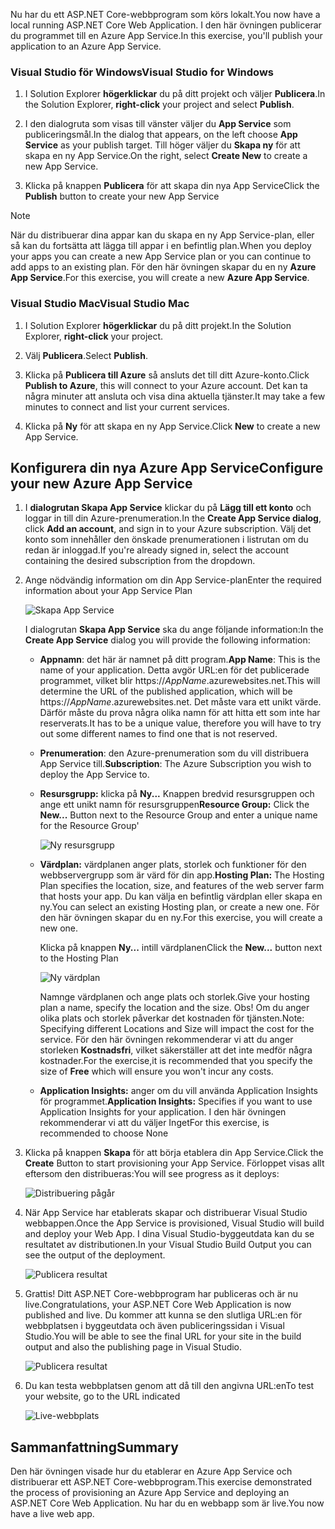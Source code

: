 <span data-ttu-id="ef79f-101">Nu har du ett ASP.NET Core-webbprogram som körs lokalt.</span><span class="sxs-lookup"><span data-stu-id="ef79f-101">You now have a local running ASP.NET Core Web Application.</span></span> <span data-ttu-id="ef79f-102">I den här övningen publicerar du programmet till en Azure App Service.</span><span class="sxs-lookup"><span data-stu-id="ef79f-102">In this exercise, you'll publish your application to an Azure App Service.</span></span>

### <a name="visual-studio-for-windows"></a><span data-ttu-id="ef79f-103">Visual Studio för Windows</span><span class="sxs-lookup"><span data-stu-id="ef79f-103">Visual Studio for Windows</span></span>

1. <span data-ttu-id="ef79f-104">I Solution Explorer **högerklickar** du på ditt projekt och väljer **Publicera**.</span><span class="sxs-lookup"><span data-stu-id="ef79f-104">In the Solution Explorer, **right-click** your project and select **Publish**.</span></span>

1. <span data-ttu-id="ef79f-105">I den dialogruta som visas till vänster väljer du **App Service** som publiceringsmål.</span><span class="sxs-lookup"><span data-stu-id="ef79f-105">In the dialog that appears, on the left choose **App Service** as your publish target.</span></span>  <span data-ttu-id="ef79f-106">Till höger väljer du **Skapa ny** för att skapa en ny App Service.</span><span class="sxs-lookup"><span data-stu-id="ef79f-106">On the right, select **Create New** to create a new App Service.</span></span>

1. <span data-ttu-id="ef79f-107">Klicka på knappen **Publicera** för att skapa din nya App Service</span><span class="sxs-lookup"><span data-stu-id="ef79f-107">Click the **Publish** button to create your new App Service</span></span>

> [!NOTE]
> <span data-ttu-id="ef79f-108">När du distribuerar dina appar kan du skapa en ny App Service-plan, eller så kan du fortsätta att lägga till appar i en befintlig plan.</span><span class="sxs-lookup"><span data-stu-id="ef79f-108">When you deploy your apps you can create a new App Service plan or you can continue to add apps to an existing plan.</span></span> <span data-ttu-id="ef79f-109">För den här övningen skapar du en ny **Azure App Service**.</span><span class="sxs-lookup"><span data-stu-id="ef79f-109">For this exercise, you will create a new **Azure App Service**.</span></span>

### <a name="visual-studio-mac"></a><span data-ttu-id="ef79f-110">Visual Studio Mac</span><span class="sxs-lookup"><span data-stu-id="ef79f-110">Visual Studio Mac</span></span>

1. <span data-ttu-id="ef79f-111">I Solution Explorer **högerklickar** du på ditt projekt.</span><span class="sxs-lookup"><span data-stu-id="ef79f-111">In the Solution Explorer, **right-click** your project.</span></span>

1. <span data-ttu-id="ef79f-112">Välj **Publicera**.</span><span class="sxs-lookup"><span data-stu-id="ef79f-112">Select **Publish**.</span></span>

1. <span data-ttu-id="ef79f-113">Klicka på **Publicera till Azure** så ansluts det till ditt Azure-konto.</span><span class="sxs-lookup"><span data-stu-id="ef79f-113">Click **Publish to Azure**, this will connect to your Azure account.</span></span> <span data-ttu-id="ef79f-114">Det kan ta några minuter att ansluta och visa dina aktuella tjänster.</span><span class="sxs-lookup"><span data-stu-id="ef79f-114">It may take a few minutes to connect and list your current services.</span></span>

1. <span data-ttu-id="ef79f-115">Klicka på **Ny** för att skapa en ny App Service.</span><span class="sxs-lookup"><span data-stu-id="ef79f-115">Click **New** to create a new App Service.</span></span>

## <a name="configure-your-new-azure-app-service"></a><span data-ttu-id="ef79f-116">Konfigurera din nya Azure App Service</span><span class="sxs-lookup"><span data-stu-id="ef79f-116">Configure your new Azure App Service</span></span>

1. <span data-ttu-id="ef79f-117">I **dialogrutan Skapa App Service** klickar du på **Lägg till ett konto** och loggar in till din Azure-prenumeration.</span><span class="sxs-lookup"><span data-stu-id="ef79f-117">In the **Create App Service dialog**, click **Add an account**, and sign in to your Azure subscription.</span></span> <span data-ttu-id="ef79f-118">Välj det konto som innehåller den önskade prenumerationen i listrutan om du redan är inloggad.</span><span class="sxs-lookup"><span data-stu-id="ef79f-118">If you're already signed in, select the account containing the desired subscription from the dropdown.</span></span>

1. <span data-ttu-id="ef79f-119">Ange nödvändig information om din App Service-plan</span><span class="sxs-lookup"><span data-stu-id="ef79f-119">Enter the required information about your App Service Plan</span></span>

    ![Skapa App Service](../media-draft/5-CreateAppService.png)

    <span data-ttu-id="ef79f-121">I dialogrutan **Skapa App Service** ska du ange följande information:</span><span class="sxs-lookup"><span data-stu-id="ef79f-121">In the **Create App Service** dialog you will provide the following information:</span></span>

    - <span data-ttu-id="ef79f-122">**Appnamn**: det här är namnet på ditt program.</span><span class="sxs-lookup"><span data-stu-id="ef79f-122">**App Name**: This is the name of your application.</span></span>  <span data-ttu-id="ef79f-123">Detta avgör URL:en för det publicerade programmet, vilket blir https://_AppName_.azurewebsites.net.</span><span class="sxs-lookup"><span data-stu-id="ef79f-123">This will determine the URL of the published application, which will be https://_AppName_.azurewebsites.net.</span></span>  <span data-ttu-id="ef79f-124">Det måste vara ett unikt värde. Därför måste du prova några olika namn för att hitta ett som inte har reserverats.</span><span class="sxs-lookup"><span data-stu-id="ef79f-124">It has to be a unique value, therefore you will have to try out some different names to find one that is not reserved.</span></span>

    - <span data-ttu-id="ef79f-125">**Prenumeration**: den Azure-prenumeration som du vill distribuera App Service till.</span><span class="sxs-lookup"><span data-stu-id="ef79f-125">**Subscription**: The Azure Subscription you wish to deploy the App Service to.</span></span>

    - <span data-ttu-id="ef79f-126">**Resursgrupp:** klicka på **Ny...** Knappen bredvid resursgruppen och ange ett unikt namn för resursgruppen</span><span class="sxs-lookup"><span data-stu-id="ef79f-126">**Resource Group:** Click the **New...** Button next to the Resource Group and enter a unique name for the Resource Group'</span></span>

        ![Ny resursgrupp](../media-draft/5-NewResourceGroup.png)

    - <span data-ttu-id="ef79f-128">**Värdplan:** värdplanen anger plats, storlek och funktioner för den webbservergrupp som är värd för din app.</span><span class="sxs-lookup"><span data-stu-id="ef79f-128">**Hosting Plan:** The Hosting Plan specifies the location, size, and features of the web server farm that hosts your app.</span></span> <span data-ttu-id="ef79f-129">Du kan välja en befintlig värdplan eller skapa en ny.</span><span class="sxs-lookup"><span data-stu-id="ef79f-129">You can select an existing Hosting plan, or create a new one.</span></span>  <span data-ttu-id="ef79f-130">För den här övningen skapar du en ny.</span><span class="sxs-lookup"><span data-stu-id="ef79f-130">For this exercise, you will create a new one.</span></span>

        <span data-ttu-id="ef79f-131">Klicka på knappen **Ny...**  intill värdplanen</span><span class="sxs-lookup"><span data-stu-id="ef79f-131">Click the **New...** button next to the Hosting Plan</span></span>

        ![Ny värdplan](../media-draft/5-NewHostingPlan.png)

        <span data-ttu-id="ef79f-133">Namnge värdplanen och ange plats och storlek.</span><span class="sxs-lookup"><span data-stu-id="ef79f-133">Give your hosting plan a name, specify the location and the size.</span></span>  <span data-ttu-id="ef79f-134">Obs! Om du anger olika plats och storlek påverkar det kostnaden för tjänsten.</span><span class="sxs-lookup"><span data-stu-id="ef79f-134">Note: Specifying different Locations and Size will impact the cost for the service.</span></span> <span data-ttu-id="ef79f-135">För den här övningen rekommenderar vi att du anger storleken **Kostnadsfri**, vilket säkerställer att det inte medför några kostnader.</span><span class="sxs-lookup"><span data-stu-id="ef79f-135">For the exercise,it is recommended that you specify the size of **Free** which will ensure you won't incur any costs.</span></span>

    - <span data-ttu-id="ef79f-136">**Application Insights:** anger om du vill använda Application Insights för programmet.</span><span class="sxs-lookup"><span data-stu-id="ef79f-136">**Application Insights:** Specifies if you want to use Application Insights for your application.</span></span> <span data-ttu-id="ef79f-137">I den här övningen rekommenderar vi att du väljer Inget</span><span class="sxs-lookup"><span data-stu-id="ef79f-137">For this exercise, is recommended to choose None</span></span>

1. <span data-ttu-id="ef79f-138">Klicka på knappen **Skapa** för att börja etablera din App Service.</span><span class="sxs-lookup"><span data-stu-id="ef79f-138">Click the **Create** Button to start provisioning your App Service.</span></span> <span data-ttu-id="ef79f-139">Förloppet visas allt eftersom den distribueras:</span><span class="sxs-lookup"><span data-stu-id="ef79f-139">You will see progress as it deploys:</span></span>

    ![Distribuering pågår](../media-draft/5-DeployProgress.png)

1. <span data-ttu-id="ef79f-141">När App Service har etablerats skapar och distribuerar Visual Studio webbappen.</span><span class="sxs-lookup"><span data-stu-id="ef79f-141">Once the App Service is provisioned, Visual Studio will build and deploy your Web App.</span></span>  <span data-ttu-id="ef79f-142">I dina Visual Studio-byggeutdata kan du se resultatet av distributionen.</span><span class="sxs-lookup"><span data-stu-id="ef79f-142">In your Visual Studio Build Output you can see the output of the deployment.</span></span>

    ![Publicera resultat](../media-draft/5-PublishResult.png)

1. <span data-ttu-id="ef79f-144">Grattis! Ditt ASP.NET Core-webbprogram har publiceras och är nu live.</span><span class="sxs-lookup"><span data-stu-id="ef79f-144">Congratulations, your ASP.NET Core Web Application is now published and live.</span></span> <span data-ttu-id="ef79f-145">Du kommer att kunna se den slutliga URL:en för webbplatsen i byggeutdata och även publiceringssidan i Visual Studio.</span><span class="sxs-lookup"><span data-stu-id="ef79f-145">You will be able to see the final URL for your site in the build output and also the publishing page in Visual Studio.</span></span>

    ![Publicera resultat](../media-draft/5-PublishPage.png)

1. <span data-ttu-id="ef79f-147">Du kan testa webbplatsen genom att då till den angivna URL:en</span><span class="sxs-lookup"><span data-stu-id="ef79f-147">To test your website, go to the URL indicated</span></span>

    ![Live-webbplats](../media-draft/5-WebPageLive.png)

## <a name="summary"></a><span data-ttu-id="ef79f-149">Sammanfattning</span><span class="sxs-lookup"><span data-stu-id="ef79f-149">Summary</span></span>

<span data-ttu-id="ef79f-150">Den här övningen visade hur du etablerar en Azure App Service och distribuerar ett ASP.NET Core-webbprogram.</span><span class="sxs-lookup"><span data-stu-id="ef79f-150">This exercise demonstrated the process of provisioning an Azure App Service and deploying an ASP.NET Core Web Application.</span></span> <span data-ttu-id="ef79f-151">Nu har du en webbapp som är live.</span><span class="sxs-lookup"><span data-stu-id="ef79f-151">You now have a live web app.</span></span>
